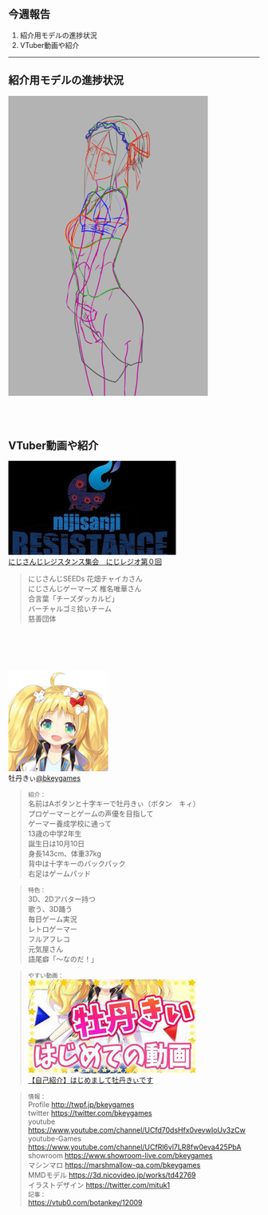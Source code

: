 ## 今週報告
1. 紹介用モデルの進捗状況
2. VTuber動画や紹介
---
## 紹介用モデルの進捗状況

![avatar](res/2018-11-17_15_29_44.png)
<br>
<br>
<br>
<br>
## VTuber動画や紹介
![avatar](res/JAgj0A8bZno.jpg)  
[にじさんじレジスタンス集会　にじレジオ第０回](https://youtu.be/JAgj0A8bZno)  
>にじさんじSEEDs 花畑チャイカさん  
にじさんじゲーマーズ 椎名唯華さん  
合言葉「チーズダッカルビ」  
バーチャルゴミ拾いチーム  
慈善団体

<br>
<br>
<br>
<br>

![avatar](res/bkeygames.jpg)  
牡丹きぃ[@bkeygames](https://twitter.com/bkeygames)

>`紹介：`  
名前はAボタンと十字キーで牡丹きぃ（ボタン　キィ）  
プロゲーマーとゲームの声優を目指して  
ゲーマー養成学校に通って  
13歳の中学2年生  
誕生日は10月10日  
身長143cm、体重37kg  
背中は十字キーのバックパック  
右足はゲームパッド

>`特色：`  
3D、2Dアバター持つ  
歌う、3D踊う  
毎日ゲーム実況  
レトロゲーマー  
フルアフレコ  
元気屋さん  
語尾癖「～なのだ！」

>`やすい動画：`  
![avatar](res/kVTuDtfDBmc.jpg)  
[【自己紹介】はじめまして牡丹きぃです](https://youtu.be/kVTuDtfDBmc)

>`情報：`  
Profile
http://twpf.jp/bkeygames  
twitter
https://twitter.com/bkeygames  
youtube
https://www.youtube.com/channel/UCfd70dsHfx0vevwIoUv3zCw  
youtube-Games
https://www.youtube.com/channel/UCfRl6vl7LR8fw0eva425PbA  
showroom
https://www.showroom-live.com/bkeygames  
マシンマロ
https://marshmallow-qa.com/bkeygames  
MMDモデル
https://3d.nicovideo.jp/works/td42769  
イラストデザイン
https://twitter.com/mituk1  
`記事：`  
https://vtub0.com/botankey/12009